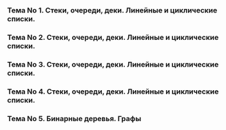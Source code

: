 ### Тема No 1. Стеки, очереди, деки. Линейные и циклические списки.
### Тема No 2. Стеки, очереди, деки. Линейные и циклические списки.
### Тема No 3. Стеки, очереди, деки. Линейные и циклические списки.
### Тема No 4. Стеки, очереди, деки. Линейные и циклические списки.
### Тема No 5. Бинарные деревья. Графы
